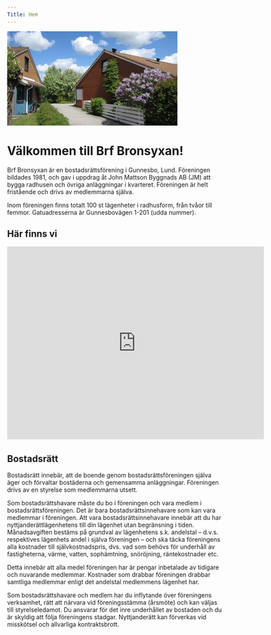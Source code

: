 ```yaml
---
Title: Hem
---
```



![bild från brf bronsyxan](./hembild.jpg)

Välkommen till Brf Bronsyxan!
=============================

Brf Bronsyxan är en bostadsrättsförening i Gunnesbo, Lund. Föreningen bildades 1981, och gav i uppdrag åt John Mattson Byggnads AB (JM) att bygga radhusen och övriga anläggningar i kvarteret. Föreningen är helt fristående och drivs av medlemmarna själva. 

Inom föreningen finns totalt 100 st lägenheter i radhusform, från tvåor till femmor. Gatuadresserna är Gunnesbovägen 1-201 (udda nummer). 

Här finns vi
------------------------------


<iframe src="https://www.google.com/maps/embed?pb=!1m18!1m12!1m3!1d1246.5805064431502!2d13.16221740201151!3d55.7244029333442!2m3!1f0!2f0!3f0!3m2!1i1024!2i768!4f13.1!3m3!1m2!1s0x4653bd9c48f6b9fd%3A0x743bbf4febc1cbb8!2sGunnesbov%C3%A4gen%2065%2C%20226%2054%20Lund%2C%20Sweden!5e0!3m2!1sen!2sus!4v1605914898144!5m2!1sen!2sus" width="600" height="450" frameborder="0" style="border:0;" allowfullscreen="" aria-hidden="false" tabindex="0"></iframe>


Bostadsrätt
-------------------------------

Bostadsrätt innebär, att de boende genom bostadsrättsföreningen själva äger och förvaltar bostäderna och gemensamma anläggningar. Föreningen drivs av en styrelse som medlemmarna utsett.

Som bostadsrättshavare måste du bo i föreningen och vara medlem i bostadsrättsföreningen. Det är bara bostadsrättsinnehavare som kan vara medlemmar i föreningen. Att vara bostadsrättsinnehavare innebär att du har nyttjanderättlägenhetens till din lägenhet utan begränsning i tiden. Månadsavgiften bestäms på grundval av lägenhetens s.k. andelstal – d.v.s. respektives lägenhets andel i själva föreningen – och ska täcka föreningens alla kostnader till självkostnadspris, dvs. vad som behövs för underhåll av fastigheterna, värme, vatten, sophämtning, snöröjning, räntekostnader etc.

Detta innebär att alla medel föreningen har är pengar inbetalade av tidigare och nuvarande medlemmar. Kostnader som drabbar föreningen drabbar samtliga medlemmar enligt det andelstal medlemmens lägenhet har.

Som bostadsrättshavare och medlem har du inflytande över föreningens verksamhet, rätt att närvara vid föreningsstämma (årsmöte) och kan väljas till styrelseledamot. Du ansvarar för det inre underhållet av bostaden och du är skyldig att följa föreningens stadgar. Nyttjanderätt kan förverkas vid misskötsel och allvarliga kontraktsbrott.